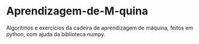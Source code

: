 # Aprendizagem-de-M-quina
Algoritmos e exercícios da cadeira de aprendizagem de máquina, feitos em python, com ajuda da biblioteca numpy.
